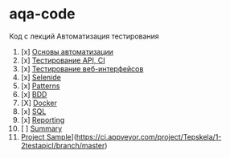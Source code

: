 # aqa-code
Код с лекций Автоматизация тестирования

1. [x] [Основы автоматизации](basics/)
1. [x] [Тестирование API, CI](api-ci/)
1. [x] [Тестирование веб-интерфейсов](web/)
1. [x] [Selenide](selenide/)
1. [x] [Patterns](patterns/)
1. [x] [BDD](bdd/)
1. [X] [Docker](docker/)
1. [x] [SQL](sql/)
1. [x] [Reporting](reporting/)
1. [ ] [Summary](summary/)
1. [Project Sample](https://ci.appveyor.com/api/projects/status/x8u4mkmn3g97203a/branch/master?svg=true)](https://ci.appveyor.com/project/Tepskela/1-2testapicl/branch/master)

